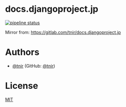# docs.djangoproject.jp

[![pipeline status](https://gitlab.com/tnir/docs.djangoproject.jp/badges/master/pipeline.svg)](https://gitlab.com/tnir/docs.djangoproject.jp/commits/master)

Mirror from: https://gitlab.com/tnir/docs.djangoproject.jp

# Authors

- [@tnir](https://gitlab.com/tnir) (GitHub: [@tnir](https://github.com/tnir))

# License

[MIT](LICENSE)
